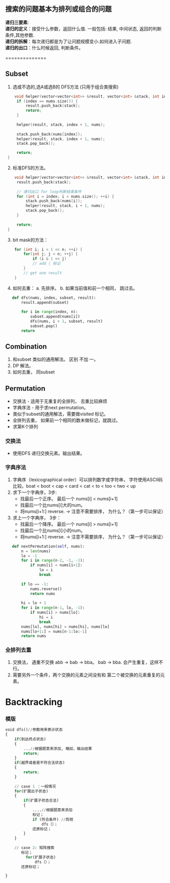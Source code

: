 
## 搜索的问题基本为排列或组合的问题

__递归三要素__:  
__递归的定义__：接受什么参数，返回什么值. 一般包括: 结果, 中间状态, 返回的判断条件,其他参数.  
__递归的拆解__：每次递归都是为了让问题规模变⼩.如何进入子问题.  
__递归的出⼝__：什么时候返回, 判断条件。  

==============
## Subset ##
   1. 选或不选的,选A或选B的 DFS方法 (只用于组合类搜索)
   ```cpp
       void helper(vector<vector<int>> &result, vector<int> &stack, int index, vector<int>& nums) {
        if (index == nums.size()) {
            result.push_back(stack);
            return;
        }
        
        helper(result, stack, index + 1, nums);
        
        stack.push_back(nums[index]);
        helper(result, stack, index + 1, nums);
        stack.pop_back();

        return;
    }
   ```
   2. 标准DFS的方法。
   ```cpp
       void helper(vector<vector<int>> &result, vector<int> &stack, int index, vector<int>& nums) {
        result.push_back(stack);
        
        // 递归出口 for loop判断结束条件
        for (int i = index; i < nums.size(); ++i) {
            stack.push_back(nums[i]);
            helper(result, stack, i + 1, nums);
            stack.pop_back();
        }
        
        return;
    }
   ```
   3. bit mask的方法：
   ```cpp
       for (int i; i < 1 << n; ++i) {
           for(int j; j < n; ++j) {
               if (i & 1 << j)
               // add | 标记
           }
           // get one result
       }
   ```
   4. 如何去重：
       a. 先排序。
       b. 如果当前值和前一个相同， 跳过去。
       
```python
   def dfs(nums, index, subset, result):
       result.append(subset)
       
       for i in range(index, n):
           subset.append(nums[i])
           dfs(nums, i + 1, subset, result)
           subset.pop()
       return
``` 
## Combination ##
1. 和subset 类似的通用解法。 区别 不加 一。
2. DP 解法。
3. 如何去重， 同subset
   
## Permutation ##
* 交换法 - 适用于无重复的全排列， 去重比较麻烦
* 字典序法 - 用于求next permutation。
* 类似于subset的通用解法，需要做visited 标记。
* 全排列去重， 如果前一个相同的数未做标记，就跳过。
* 求第K个排列

### 交换法 ###
   * 使用DFS 递归交换元素。输出结果。
    
### 字典序法 ###
1. 字典序（lexicographical order）可以排列数字或字符串， 字符使用ASCII码比较。boat < boot < cap < card < cat < to < too < two < up 
2. 求下一个字典序，3步:
   * 找最后一个正序。 最后一个 nums[i] < nums[i+1]
   * 找最后一个比nums[i]大的num。
   * 将nums[i+1:] reverse. -> 注意不需要排序， 为什么？（第一步可以保证）
3. 求上一个字典序， 3步：
   * 找最后一个降序。 最后一个 nums[i] > nums[i+1]
   * 找最后一个比nums[i]小的num。
   * 将nums[i+1:] reverse. -> 注意不需要排序， 为什么？（第一步可以保证）
```python
   def nextPermutation(self, nums):
       n = len(nums)
       lo = -1
       for i in range(n-2, -1, -1):
           if nums[i] < nums[i+1]:
               lo = i
               break
       
       if lo == -1:
           nums.reverse()
           return nums
           
       hi = lo + 1 
       for i in range(n-1, lo, -1):
           if nums[i] > nums[lo]:
               hi = i
               break
       nums[lo], nums[hi] = nums[hi], nums[lo]
       nums[lo+1:] = nums[n-1:lo:-1]
       return nums
```
### 全排列去重 ###
1. 交换法， 遇重不交换 abb -> bab -> bba。 bab -> bba. 会产生重复，这样不行。
2. 需要另外一个条件，两个交换的元素之间没有和 第二个被交换的元素重复的元素。 

Backtracking
==============

### 模版 ###
```python
void dfs()//参数用来表示状态
{
    if(到达终点状态)
    {
        ...//根据题意来添加, 略如，输出结果
        return;
    }
    if(越界或者是不符合法状态)
    {
        return;
    }
    
    // case 1 ：一般情况
    for(扩展出子状态)
    {
        if(扩展子状态合法)
        {
            ....//根据题意来添加
            标记；
            if (符合条件) //剪枝
                dfs（）；
            还原标记； 
        }
    }
    
    // case 2: 矩阵搜索
       标记；
         for(扩展子状态)
             dfs（）；
       还原标记； 

}
```

